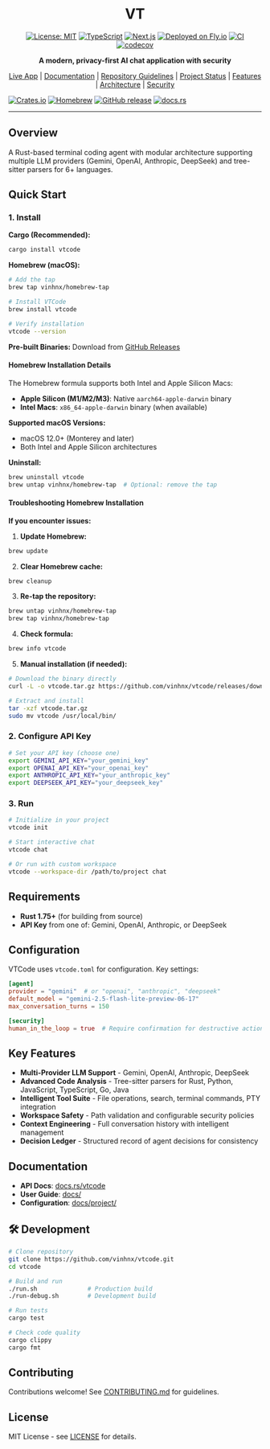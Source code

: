 <div align="center">

<h1>VT</h1>

[![License: MIT](https://img.shields.io/badge/License-MIT-yellow.svg)](https://opensource.org/licenses/MIT)
[![TypeScript](https://img.shields.io/badge/TypeScript-007ACC?logo=typescript&logoColor=white)](https://www.typescriptlang.org/)
[![Next.js](https://img.shields.io/badge/Next.js-000000?logo=next.js&logoColor=white)](https://nextjs.org/)
[![Deployed on Fly.io](https://img.shields.io/badge/Deployed%20on-Fly.io-blueviolet)](https://fly.io)
[![CI](https://github.com/vinhnx/vtchat/actions/workflows/ci.yml/badge.svg)](https://github.com/vinhnx/vtchat/actions/workflows/ci.yml)
[![codecov](https://codecov.io/gh/vinhnx/vtchat/branch/main/graph/badge.svg)](https://codecov.io/gh/vinhnx/vtchat)

**A modern, privacy-first AI chat application with security**

[Live App](https://vtchat.io.vn) | [Documentation](docs/) | [Repository Guidelines](AGENTS.md) | [Project Status](docs/PROJECT-STATUS.md) | [Features](docs/FEATURES.md) | [Architecture](docs/ARCHITECTURE.md) | [Security](docs/SECURITY.md)

</div>

[![Crates.io](https://img.shields.io/crates/v/vtcode.svg)](https://crates.io/crates/vtcode)
[![Homebrew](https://img.shields.io/badge/homebrew-v0.8.2-orange)](https://github.com/vinhnx/homebrew-tap)
[![GitHub release](https://img.shields.io/github/release/vinhnx/vtcode.svg)](https://github.com/vinhnx/vtcode/releases)
[![docs.rs](https://img.shields.io/docsrs/vtcode)](https://docs.rs/vtcode)

---

## Overview

A Rust-based terminal coding agent with modular architecture supporting multiple LLM providers (Gemini, OpenAI, Anthropic, DeepSeek) and tree-sitter parsers for 6+ languages.

## Quick Start

### 1. Install

**Cargo (Recommended):**

```bash
cargo install vtcode
```

**Homebrew (macOS):**

```bash
# Add the tap
brew tap vinhnx/homebrew-tap

# Install VTCode
brew install vtcode

# Verify installation
vtcode --version
```

**Pre-built Binaries:**
Download from [GitHub Releases](https://github.com/vinhnx/vtcode/releases)

#### Homebrew Installation Details

The Homebrew formula supports both Intel and Apple Silicon Macs:

-   **Apple Silicon (M1/M2/M3)**: Native `aarch64-apple-darwin` binary
-   **Intel Macs**: `x86_64-apple-darwin` binary (when available)

**Supported macOS Versions:**

-   macOS 12.0+ (Monterey and later)
-   Both Intel and Apple Silicon architectures

**Uninstall:**

```bash
brew uninstall vtcode
brew untap vinhnx/homebrew-tap  # Optional: remove the tap
```

#### Troubleshooting Homebrew Installation

**If you encounter issues:**

1. **Update Homebrew:**

```bash
brew update
```

2. **Clear Homebrew cache:**

```bash
brew cleanup
```

3. **Re-tap the repository:**

```bash
brew untap vinhnx/homebrew-tap
brew tap vinhnx/homebrew-tap
```

4. **Check formula:**

```bash
brew info vtcode
```

5. **Manual installation (if needed):**

```bash
# Download the binary directly
curl -L -o vtcode.tar.gz https://github.com/vinhnx/vtcode/releases/download/v0.8.2/vtcode-v0.8.2-aarch64-apple-darwin.tar.gz

# Extract and install
tar -xzf vtcode.tar.gz
sudo mv vtcode /usr/local/bin/
```

### 2. Configure API Key

```bash
# Set your API key (choose one)
export GEMINI_API_KEY="your_gemini_key"
export OPENAI_API_KEY="your_openai_key"
export ANTHROPIC_API_KEY="your_anthropic_key"
export DEEPSEEK_API_KEY="your_deepseek_key"
```

### 3. Run

```bash
# Initialize in your project
vtcode init

# Start interactive chat
vtcode chat

# Or run with custom workspace
vtcode --workspace-dir /path/to/project chat
```

## Requirements

-   **Rust 1.75+** (for building from source)
-   **API Key** from one of: Gemini, OpenAI, Anthropic, or DeepSeek

## Configuration

VTCode uses `vtcode.toml` for configuration. Key settings:

```toml
[agent]
provider = "gemini"  # or "openai", "anthropic", "deepseek"
default_model = "gemini-2.5-flash-lite-preview-06-17"
max_conversation_turns = 150

[security]
human_in_the_loop = true  # Require confirmation for destructive actions
```

## Key Features

-   **Multi-Provider LLM Support** - Gemini, OpenAI, Anthropic, DeepSeek
-   **Advanced Code Analysis** - Tree-sitter parsers for Rust, Python, JavaScript, TypeScript, Go, Java
-   **Intelligent Tool Suite** - File operations, search, terminal commands, PTY integration
-   **Workspace Safety** - Path validation and configurable security policies
-   **Context Engineering** - Full conversation history with intelligent management
-   **Decision Ledger** - Structured record of agent decisions for consistency

## Documentation

-   **API Docs**: [docs.rs/vtcode](https://docs.rs/vtcode)
-   **User Guide**: [docs/](docs/)
-   **Configuration**: [docs/project/](docs/project/)

## 🛠️ Development

```bash
# Clone repository
git clone https://github.com/vinhnx/vtcode.git
cd vtcode

# Build and run
./run.sh              # Production build
./run-debug.sh        # Development build

# Run tests
cargo test

# Check code quality
cargo clippy
cargo fmt
```

## Contributing

Contributions welcome! See [CONTRIBUTING.md](CONTRIBUTING.md) for guidelines.

## License

MIT License - see [LICENSE](LICENSE) for details.
